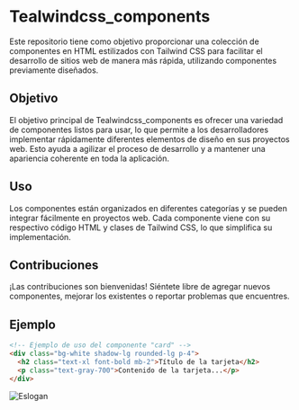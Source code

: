 # Tealwindcss_components

Este repositorio tiene como objetivo proporcionar una colección de componentes en HTML estilizados con Tailwind CSS para facilitar el desarrollo de sitios web de manera más rápida, utilizando componentes previamente diseñados.

## Objetivo

El objetivo principal de Tealwindcss_components es ofrecer una variedad de componentes listos para usar, lo que permite a los desarrolladores implementar rápidamente diferentes elementos de diseño en sus proyectos web. Esto ayuda a agilizar el proceso de desarrollo y a mantener una apariencia coherente en toda la aplicación.

## Uso

Los componentes están organizados en diferentes categorías y se pueden integrar fácilmente en proyectos web. Cada componente viene con su respectivo código HTML y clases de Tailwind CSS, lo que simplifica su implementación.

## Contribuciones

¡Las contribuciones son bienvenidas! Siéntete libre de agregar nuevos componentes, mejorar los existentes o reportar problemas que encuentres.

## Ejemplo

```html
<!-- Ejemplo de uso del componente "card" -->
<div class="bg-white shadow-lg rounded-lg p-4">
  <h2 class="text-xl font-bold mb-2">Título de la tarjeta</h2>
  <p class="text-gray-700">Contenido de la tarjeta...</p>
</div>
```
![Eslogan](https://github.com/Daniel-L10N/Personal_notes/blob/main/assets/Logo.jpeg)
